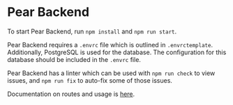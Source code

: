 # Pear Backend

To start Pear Backend, run `npm install` and `npm run start`.

Pear Backend requires a `.envrc` file which is outlined in `.envrctemplate`. Additionally, PostgreSQL is used for the database. The configuration for this database should be included in the `.envrc` file.

Pear Backend has a linter which can be used with `npm run check` to view issues, and `npm run fix` to auto-fix some of those issues.

Documentation on routes and usage is [here](https://pear-backend.cornellappdev.com/api/v1/docs/).
